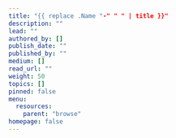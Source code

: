 ```yaml
---
title: "{{ replace .Name "-" " " | title }}"
description: ""
lead: ""
authored_by: []
publish_date: ""
published_by: ""
medium: []
read_url: ""
weight: 50
topics: []
pinned: false
menu:
  resources:
    parent: "browse"
homepage: false
---
```

